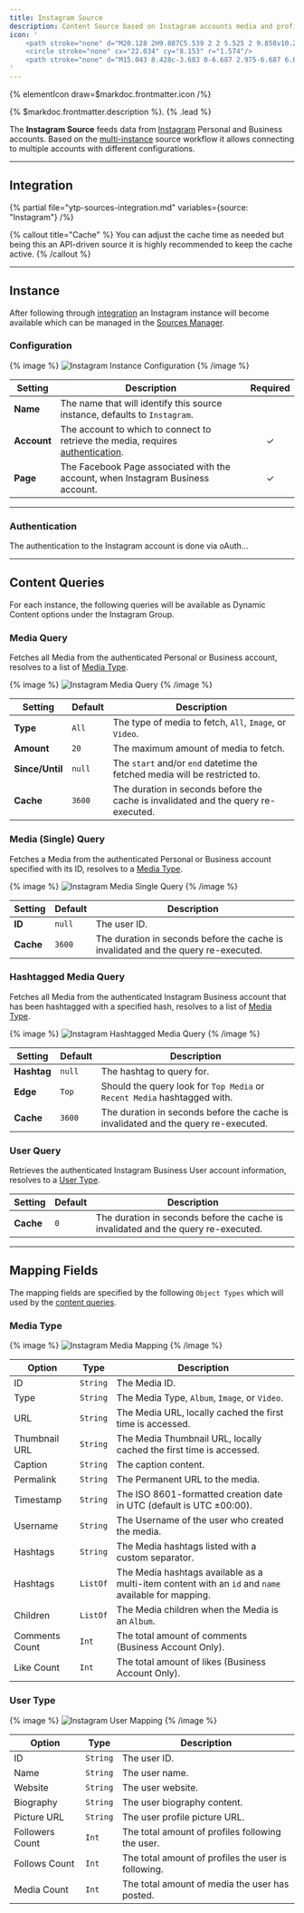 ```yaml
---
title: Instagram Source
description: Content Source based on Instagram accounts media and profiles
icon: '
    <path stroke="none" d="M20.128 2H9.887C5.539 2 2 5.525 2 9.858v10.284C2 24.475 5.539 28 9.887 28h10.226C24.475 28 28 24.475 28 20.142V9.858C28.014 5.525 24.475 2 20.128 2zm5.705 18.778a5.061 5.061 0 01-5.055 5.055H9.222a5.061 5.061 0 01-5.055-5.055V9.222a5.061 5.061 0 015.055-5.055h11.556a5.061 5.061 0 015.055 5.055v11.556z"/>
    <circle stroke="none" cx="22.034" cy="8.153" r="1.574"/>
    <path stroke="none" d="M15.043 8.428c-3.683 0-6.687 2.975-6.687 6.644 0 3.684 2.99 6.659 6.687 6.659 3.698 0 6.688-2.977 6.688-6.659-.014-3.669-3.004-6.644-6.688-6.644zm.073 10.905a4.325 4.325 0 01-4.334-4.319 4.324 4.324 0 014.334-4.318 4.324 4.324 0 014.333 4.318 4.324 4.324 0 01-4.333 4.319z"/>
'
---
```


{% elementIcon draw=$markdoc.frontmatter.icon /%}

{% $markdoc.frontmatter.description %}. {% .lead %}

The **Instagram Source** feeds data from [Instagram](https://www.instagram.com/) Personal and Business accounts. Based on the [multi-instance](manager#multi-instance) source workflow it allows connecting to multiple accounts with different configurations.

---

## Integration

{% partial file="ytp-sources-integration.md" variables={source: "Instagram"} /%}

{% callout title="Cache" %}
You can adjust the cache time as needed but being this an API-driven source it is highly recommended to keep the cache active.
{% /callout %}

---

## Instance

After following through [integration](#integration) an Instagram instance will become available which can be managed in the [Sources Manager](manager).

### Configuration

{% image %}
![Instagram Instance Configuration](/assets/ytp/sources/ig-config.webp)
{% /image %}

| Setting | Description | Required |
| ------- | ----------- | :------: |
| **Name** | The name that will identify this source instance, defaults to `Instagram`. |
| **Account** | The account to which to connect to retrieve the media, requires [authentication](manager#authentication). | &#x2713; |
| **Page** | The Facebook Page associated with the account, when Instagram Business account. | &#x2713; |

---

### Authentication

The authentication to the Instagram account is done via oAuth...

---

## Content Queries

For each instance, the following queries will be available as Dynamic Content options under the Instagram Group.

### Media Query

Fetches all Media from the authenticated Personal or Business account, resolves to a list of [Media Type](#media-type).

{% image %}
![Instagram Media Query](/assets/ytp/sources/ig-query-media.webp)
{% /image %}

| Setting | Default | Description |
| ------- | ------- | ----------- |
| **Type** | `All` | The type of media to fetch, `All`, `Image`, or `Video`. |
| **Amount** | `20` | The maximum amount of media to fetch. |
| **Since/Until** | `null` | The `start` and/or `end` datetime the fetched media will be restricted to. |
| **Cache** | `3600` | The duration in seconds before the cache is invalidated and the query re-executed. |

### Media (Single) Query

Fetches a Media from the authenticated Personal or Business account specified with its ID, resolves to a [Media Type](#media-type).

{% image %}
![Instagram Media Single Query](/assets/ytp/sources/ig-query-media-single.webp)
{% /image %}

| Setting | Default | Description |
| ------- | ------- | ----------- |
| **ID** | `null` | The user ID. |
| **Cache** | `3600` | The duration in seconds before the cache is invalidated and the query re-executed. |

### Hashtagged Media Query

Fetches all Media from the authenticated Instagram Business account that has been hashtagged with a specified hash, resolves to a list of [Media Type](#media-type).

{% image %}
![Instagram Hashtagged Media Query](/assets/ytp/sources/ig-query-hashtagged-media.webp)
{% /image %}

| Setting | Default | Description |
| ------- | ------- | ----------- |
| **Hashtag** | `null` | The hashtag to query for. |
| **Edge** |`Top` | Should the query look for `Top Media` or `Recent Media` hashtagged with. |
| **Cache** | `3600` | The duration in seconds before the cache is invalidated and the query re-executed. |

### User Query

Retrieves the authenticated Instagram Business User account information, resolves to a [User Type](#user-type).

| Setting | Default | Description |
| ------- | ------- | ----------- |
| **Cache** | `0` | The duration in seconds before the cache is invalidated and the query re-executed. |

---

## Mapping Fields

The mapping fields are specified by the following `Object Types` which will used by the [content queries](#content-queries).

### Media Type

{% image %}
![Instagram Media Mapping](/assets/ytp/sources/ig-mapping-media.webp)
{% /image %}

| Option | Type | Description |
| -----| ---- | ----------- |
| ID | `String` | The Media ID. |
| Type | `String` | The Media Type, `Album`, `Image`, or `Video`. |
| URL | `String` | The Media URL, locally cached the first time is accessed. |
| Thumbnail URL | `String` | The Media Thumbnail URL, locally cached the first time is accessed. |
| Caption | `String` | The caption content. |
| Permalink | `String` | The Permanent URL to the media. |
| Timestamp | `String` | The ISO 8601-formatted creation date in UTC (default is UTC ±00:00). |
| Username | `String` | The Username of the user who created the media. |
| Hashtags | `String` | The Media hashtags listed with a custom separator. |
| Hashtags | `ListOf` | The Media hashtags available as a multi-item content with an `id` and `name` available for mapping. |
| Children | `ListOf` | The Media children when the Media is an `Album`. |
| Comments Count | `Int` | The total amount of comments (Business Account Only). |
| Like Count | `Int` | The total amount of likes (Business Account Only). |

### User Type

{% image %}
![Instagram User Mapping](/assets/ytp/sources/ig-mapping-user.webp)
{% /image %}

| Option | Type | Description |
| -----| ---- | ----------- |
| ID | `String` | The user ID. |
| Name | `String` | The user name. |
| Website | `String` | The user website. |
| Biography | `String` | The user biography content. |
| Picture URL | `String` | The user profile picture URL. |
| Followers Count | `Int` | The total amount of profiles following the user. |
| Follows Count | `Int` | The total amount of profiles the user is following. |
| Media Count | `Int` | The total amount of media the user has posted. |
